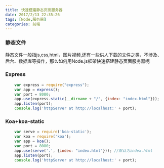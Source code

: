 ```yaml
---
title: 快速搭建静态页面服务器
date: 2017/2/13 22:35:26
tags: [Node,服务器]
categories: 前端
---
```


### 静态文件
静态文件一般指js,css,html，图片视频,还有一些供人下载的文件之类，不涉及、后台、数据库等操作，那么如何用Node.js框架快速搭建静态页面服务器呢

<!-- more -->
### **Express**
```js
    var express = require("express");
    var app = express();
    var port = 8080;
    app.use(express.static(__dirname + "/", {index: "index.html"}));
    app.listen(port);
    console.log('httpServer at http://localhost:' + port);

```
### **Koa**+**koa-static**
```js
    var serve = require('koa-static');
    var koa = require('koa');
    var app = koa();
    var port = 8080;
    app.use(serve('.', {index: "index.html"})); //默认为index.html
    app.listen(port);
    console.log('httpServer at http://localhost:' + port);
```

